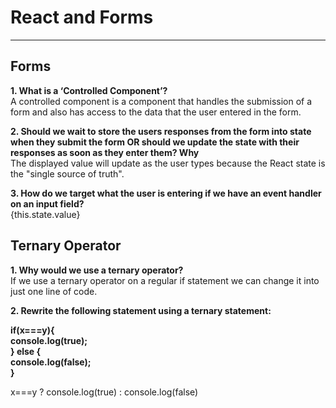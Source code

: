 # React and Forms  
---

## Forms  

**1. What is a ‘Controlled Component’?**  
A controlled component is a component that handles the submission of a form and also has access to the data that the user entered in the form.  

**2. Should we wait to store the users responses from the form into state when they submit the form OR should we update the state with their responses as soon as they enter them? Why**   
The displayed value will update as the user types because the React state is the "single source of truth".

**3. How do we target what the user is entering if we have an event handler on an input field?**  
{this.state.value}  

## Ternary Operator  

**1. Why would we use a ternary operator?**  
If we use a ternary operator on a regular if statement we can change it into just one line of code.  

**2. Rewrite the following statement using a ternary statement:**  

**if(x===y){  
  console.log(true);  
} else {  
  console.log(false);  
}**  


x===y ? console.log(true) : console.log(false)
